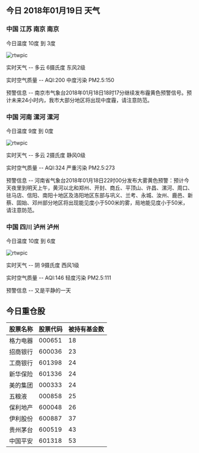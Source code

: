 ## 今日 2018年01月19日 天气
### 中国 江苏 南京 南京

今日温度 10度 到 3度

![rtwpic](http://app1.showapi.com/weather/icon/night/01.png)

实时天气 -- 多云 6摄氏度 东风2级

实时空气质量 -- AQI:200 中度污染 PM2.5:150

预警信息 -- 南京市气象台2018年01月18日18时17分继续发布霾黄色预警信号。预计未来24小时内，我市大部分地区将出现中度霾，请注意防范。 ​​​​
    
### 中国 河南 漯河 漯河

今日温度 9度 到 0度

![rtwpic](http://app1.showapi.com/weather/icon/night/01.png)

实时天气 -- 多云 2摄氏度 静风0级

实时空气质量 -- AQI:324 严重污染 PM2.5:273

预警信息 -- 河南省气象台2018年01月18日22时00分发布大雾黄色预警：预计今天夜里到明天上午，黄河以北和郑州、开封、商丘、平顶山、许昌、漯河、周口、驻马店、信阳、南阳十地区及洛阳地区东部与巩义、兰考、永城、汝州、鹿邑、新蔡、固始、邓州部分地区将出现能见度小于500米的雾，局地能见度小于50米，请注意防范。
    
### 中国 四川 泸州 泸州

今日温度 10度 到 6度

![rtwpic](http://app1.showapi.com/weather/icon/night/02.png)

实时天气 -- 阴 9摄氏度 西风1级

实时空气质量 -- AQI:146 轻度污染 PM2.5:111

预警信息 -- 又是平静的一天
    
## 今日重仓股 

|股票名称|股票代码|被持有基金数|
|---|---|---|
|格力电器|000651|18|
|招商银行|600036|23|
|工商银行|601398|24|
|新华保险|601336|24|
|美的集团|000333|24|
|五粮液|000858|25|
|保利地产|600048|26|
|伊利股份|600887|37|
|贵州茅台|600519|43|
|中国平安|601318|53|
